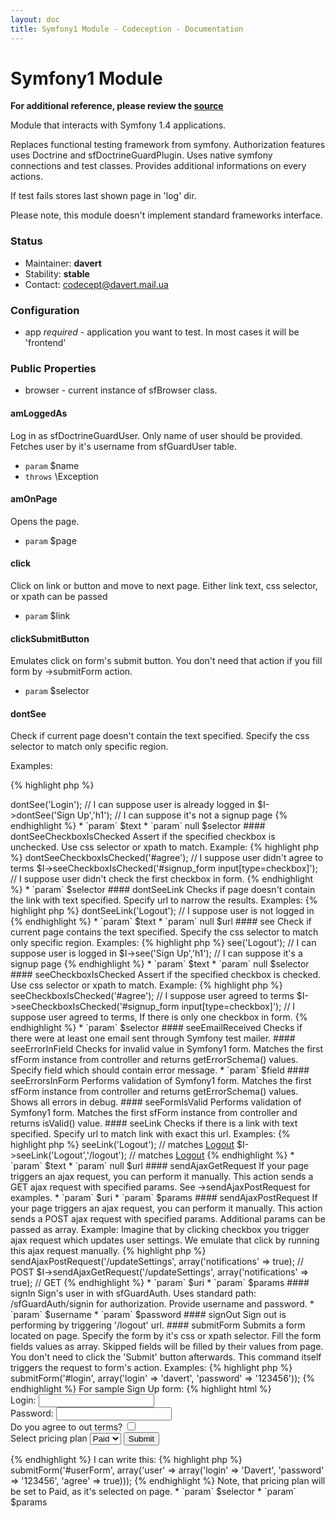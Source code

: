 ```yaml
---
layout: doc
title: Symfony1 Module - Codeception - Documentation
---
```


# Symfony1 Module

**For additional reference, please review the [source](https://github.com/Codeception/Codeception/tree/master/src/Codeception/Module/Symfony1.php)**


Module that interacts with Symfony 1.4 applications.

Replaces functional testing framework from symfony. Authorization features uses Doctrine and sfDoctrineGuardPlugin.
Uses native symfony connections and test classes. Provides additional informations on every actions.

If test fails stores last shown page in 'log' dir.

Please note, this module doesn't implement standard frameworks interface.

### Status

* Maintainer: **davert**
* Stability: **stable**
* Contact: codecept@davert.mail.ua

### Configuration

* app *required* - application you want to test. In most cases it will be 'frontend'

### Public Properties
* browser - current instance of sfBrowser class.


























#### amLoggedAs
 
Log in as sfDoctrineGuardUser.
Only name of user should be provided.
Fetches user by it's username from sfGuardUser table.

 * `param`  $name
 * `throws`  \Exception


#### amOnPage
 
Opens the page.

 * `param`  $page



















#### click
 
Click on link or button and move to next page.
Either link text, css selector, or xpath can be passed

 * `param`  $link


#### clickSubmitButton
 
Emulates click on form's submit button.
You don't need that action if you fill form by ->submitForm action.

 * `param`  $selector




#### dontSee
 
Check if current page doesn't contain the text specified.
Specify the css selector to match only specific region.

Examples:

{% highlight php %}

<?php
$I->dontSee('Login'); // I can suppose user is already logged in
$I->dontSee('Sign Up','h1'); // I can suppose it's not a signup page


{% endhighlight %}

 * `param`  $text
 * `param`  null $selector


#### dontSeeCheckboxIsChecked
 
Assert if the specified checkbox is unchecked.
Use css selector or xpath to match.

Example:

{% highlight php %}

<?php
$I->dontSeeCheckboxIsChecked('#agree'); // I suppose user didn't agree to terms
$I->seeCheckboxIsChecked('#signup_form input[type=checkbox]'); // I suppose user didn't check the first checkbox in form.


{% endhighlight %}

 * `param`  $selector


#### dontSeeLink
 
Checks if page doesn't contain the link with text specified.
Specify url to narrow the results.

Examples:

{% highlight php %}

<?php
$I->dontSeeLink('Logout'); // I suppose user is not logged in


{% endhighlight %}

 * `param`  $text
 * `param`  null $url












#### see
 
Check if current page contains the text specified.
Specify the css selector to match only specific region.

Examples:

{% highlight php %}

<?php
$I->see('Logout'); // I can suppose user is logged in
$I->see('Sign Up','h1'); // I can suppose it's a signup page


{% endhighlight %}

 * `param`  $text
 * `param`  null $selector


#### seeCheckboxIsChecked
 
Assert if the specified checkbox is checked.
Use css selector or xpath to match.

Example:

{% highlight php %}

<?php
$I->seeCheckboxIsChecked('#agree'); // I suppose user agreed to terms
$I->seeCheckboxIsChecked('#signup_form input[type=checkbox]'); // I suppose user agreed to terms, If there is only one checkbox in form.


{% endhighlight %}

 * `param`  $selector


#### seeEmailReceived
 
Checks if there were at least one email sent through Symfony test mailer.


#### seeErrorInField
 
Checks for invalid value in Symfony1 form.
Matches the first sfForm instance from controller and returns getErrorSchema() values.
Specify field which should contain error message.

 * `param`  $field


#### seeErrorsInForm
 
Performs validation of Symfony1 form.
Matches the first sfForm instance from controller and returns getErrorSchema() values.
Shows all errors in debug.


#### seeFormIsValid
 
Performs validation of Symfony1 form.
Matches the first sfForm instance from controller and returns isValid() value.


#### seeLink
 
Checks if there is a link with text specified.
Specify url to match link with exact this url.

Examples:

{% highlight php %}

<?php
$I->seeLink('Logout'); // matches <a href="#">Logout</a>
$I->seeLink('Logout','/logout'); // matches <a href="/logout">Logout</a>


{% endhighlight %}

 * `param`  $text
 * `param`  null $url


#### sendAjaxGetRequest
 
If your page triggers an ajax request, you can perform it manually.
This action sends a GET ajax request with specified params.

See ->sendAjaxPostRequest for examples.

 * `param`  $uri
 * `param`  $params


#### sendAjaxPostRequest
 
If your page triggers an ajax request, you can perform it manually.
This action sends a POST ajax request with specified params.
Additional params can be passed as array.

Example:

Imagine that by clicking checkbox you trigger ajax request which updates user settings.
We emulate that click by running this ajax request manually.

{% highlight php %}

<?php
$I->sendAjaxPostRequest('/updateSettings', array('notifications' => true); // POST
$I->sendAjaxGetRequest('/updateSettings', array('notifications' => true); // GET


{% endhighlight %}

 * `param`  $uri
 * `param`  $params


#### signIn
 
Sign's user in with sfGuardAuth.
Uses standard path: /sfGuardAuth/signin for authorization.
Provide username and password.

 * `param`  $username
 * `param`  $password


#### signOut
 
Sign out is performing by triggering '/logout' url.



#### submitForm
 
Submits a form located on page.
Specify the form by it's css or xpath selector.
Fill the form fields values as array.

Skipped fields will be filled by their values from page.
You don't need to click the 'Submit' button afterwards.
This command itself triggers the request to form's action.

Examples:

{% highlight php %}

<?php
$I->submitForm('#login', array('login' => 'davert', 'password' => '123456'));


{% endhighlight %}

For sample Sign Up form:

{% highlight html %}

<form action="/sign_up">
    Login: <input type="text" name="user[login]" /><br/>
    Password: <input type="password" name="user[password]" /><br/>
    Do you agree to out terms? <input type="checkbox" name="user[agree]" /><br/>
    Select pricing plan <select name="plan"><option value="1">Free</option><option value="2" selected="selected">Paid</option></select>
    <input type="submit" value="Submit" />
</form>

{% endhighlight %}
I can write this:

{% highlight php %}

<?php
$I->submitForm('#userForm', array('user' => array('login' => 'Davert', 'password' => '123456', 'agree' => true)));


{% endhighlight %}
Note, that pricing plan will be set to Paid, as it's selected on page.

 * `param`  $selector
 * `param`  $params


